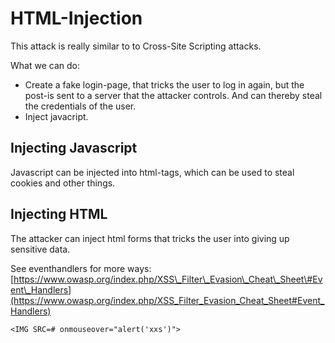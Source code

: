 # HTML-Injection

This attack is really similar to to Cross-Site Scripting attacks.

What we can do:

* Create a fake login-page, that tricks the user to log in again, but the post-is sent to a server that the attacker controls. And can thereby steal the credentials of the user.
* Inject javacript.

## Injecting Javascript

Javascript can be injected into html-tags, which can be used to steal cookies and other things.

## Injecting HTML

The attacker can inject html forms that tricks the user into giving up sensitive data.

See eventhandlers for more ways: [https://www.owasp.org/index.php/XSS\_Filter\_Evasion\_Cheat\_Sheet\#Event\_Handlers](https://www.owasp.org/index.php/XSS_Filter_Evasion_Cheat_Sheet#Event_Handlers)

```text
<IMG SRC=# onmouseover="alert('xxs')">
```

